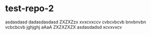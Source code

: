 # test-repo-2
asdasdasd
dadasdasdasd
ZXZXZzx
xvxcvxccv
cvbcvbcvb
bnvbnvbn
vcbcbcvb
jghjghj
aAaA
ZXZXZXZX
asdasdadsd
xcvxvxcv
